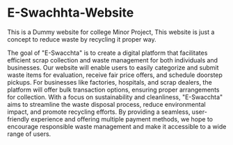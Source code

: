 # E-Swachhta-Website
This is a Dummy website for college Minor Project, This website is just a concept to reduce waste by recycling it proper way.


The goal of "E-Swacchta" is to create a digital platform that facilitates efficient scrap collection and waste management for both individuals and businesses. Our website will enable users to easily categorize and submit waste items for evaluation, receive fair price offers, and schedule doorstep pickups. For businesses like factories, hospitals, and scrap dealers, the platform will offer bulk transaction options, ensuring proper arrangements for collection. With a focus on sustainability and cleanliness, "E-Swacchta" aims to  streamline the waste disposal process, reduce environmental impact, and promote recycling efforts. By providing a seamless, user-friendly experience and offering multiple payment methods, we hope to encourage responsible waste management and make it accessible to a wide range of users.
